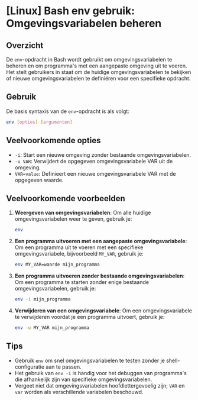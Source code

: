 # [Linux] Bash env gebruik: Omgevingsvariabelen beheren

## Overzicht
De `env`-opdracht in Bash wordt gebruikt om omgevingsvariabelen te beheren en om programma's met een aangepaste omgeving uit te voeren. Het stelt gebruikers in staat om de huidige omgevingsvariabelen te bekijken of nieuwe omgevingsvariabelen te definiëren voor een specifieke opdracht.

## Gebruik
De basis syntaxis van de `env`-opdracht is als volgt:

```bash
env [opties] [argumenten]
```

## Veelvoorkomende opties
- `-i`: Start een nieuwe omgeving zonder bestaande omgevingsvariabelen.
- `-u VAR`: Verwijdert de opgegeven omgevingsvariabele VAR uit de omgeving.
- `VAR=value`: Definieert een nieuwe omgevingsvariabele VAR met de opgegeven waarde.

## Veelvoorkomende voorbeelden

1. **Weergeven van omgevingsvariabelen**:
   Om alle huidige omgevingsvariabelen weer te geven, gebruik je:
   ```bash
   env
   ```

2. **Een programma uitvoeren met een aangepaste omgevingsvariabele**:
   Om een programma uit te voeren met een specifieke omgevingsvariabele, bijvoorbeeld `MY_VAR`, gebruik je:
   ```bash
   env MY_VAR=waarde mijn_programma
   ```

3. **Een programma uitvoeren zonder bestaande omgevingsvariabelen**:
   Om een programma te starten zonder enige bestaande omgevingsvariabelen, gebruik je:
   ```bash
   env -i mijn_programma
   ```

4. **Verwijderen van een omgevingsvariabele**:
   Om een omgevingsvariabele te verwijderen voordat je een programma uitvoert, gebruik je:
   ```bash
   env -u MY_VAR mijn_programma
   ```

## Tips
- Gebruik `env` om snel omgevingsvariabelen te testen zonder je shell-configuratie aan te passen.
- Het gebruik van `env -i` is handig voor het debuggen van programma's die afhankelijk zijn van specifieke omgevingsvariabelen.
- Vergeet niet dat omgevingsvariabelen hoofdlettergevoelig zijn; `VAR` en `var` worden als verschillende variabelen beschouwd.